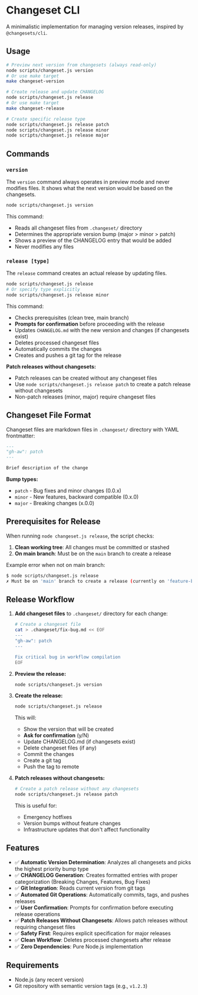 # Changeset CLI

A minimalistic implementation for managing version releases, inspired by `@changesets/cli`.

## Usage

```bash
# Preview next version from changesets (always read-only)
node scripts/changeset.js version
# Or use make target
make changeset-version

# Create release and update CHANGELOG
node scripts/changeset.js release
# Or use make target
make changeset-release

# Create specific release type
node scripts/changeset.js release patch
node scripts/changeset.js release minor
node scripts/changeset.js release major
```

## Commands

### `version`

The `version` command always operates in preview mode and never modifies files. It shows what the next version would be based on the changesets.

```bash
node scripts/changeset.js version
```

This command:
- Reads all changeset files from `.changeset/` directory
- Determines the appropriate version bump (major > minor > patch)
- Shows a preview of the CHANGELOG entry that would be added
- Never modifies any files

### `release [type]`

The `release` command creates an actual release by updating files.

```bash
node scripts/changeset.js release
# Or specify type explicitly
node scripts/changeset.js release minor
```

This command:
- Checks prerequisites (clean tree, main branch)
- **Prompts for confirmation** before proceeding with the release
- Updates `CHANGELOG.md` with the new version and changes (if changesets exist)
- Deletes processed changeset files
- Automatically commits the changes
- Creates and pushes a git tag for the release

**Patch releases without changesets:**
- Patch releases can be created without any changeset files
- Use `node scripts/changeset.js release patch` to create a patch release without changesets
- Non-patch releases (minor, major) require changeset files

## Changeset File Format

Changeset files are markdown files in `.changeset/` directory with YAML frontmatter:

```markdown
---
"gh-aw": patch
---

Brief description of the change
```

**Bump types:**
- `patch` - Bug fixes and minor changes (0.0.x)
- `minor` - New features, backward compatible (0.x.0)
- `major` - Breaking changes (x.0.0)

## Prerequisites for Release

When running `node changeset.js release`, the script checks:

1. **Clean working tree**: All changes must be committed or stashed
2. **On main branch**: Must be on the `main` branch to create a release

Example error when not on main branch:
```bash
$ node scripts/changeset.js release
✗ Must be on 'main' branch to create a release (currently on 'feature-branch')
```

## Release Workflow

1. **Add changeset files** to `.changeset/` directory for each change:
   ```bash
   # Create a changeset file
   cat > .changeset/fix-bug.md << EOF
   ---
   "gh-aw": patch
   ---
   
   Fix critical bug in workflow compilation
   EOF
   ```

2. **Preview the release:**
   ```bash
   node scripts/changeset.js version
   ```

3. **Create the release:**
   ```bash
   node scripts/changeset.js release
   ```
   
   This will:
   - Show the version that will be created
   - **Ask for confirmation** (y/N)
   - Update CHANGELOG.md (if changesets exist)
   - Delete changeset files (if any)
   - Commit the changes
   - Create a git tag
   - Push the tag to remote

4. **Patch releases without changesets:**
   ```bash
   # Create a patch release without any changesets
   node scripts/changeset.js release patch
   ```
   
   This is useful for:
   - Emergency hotfixes
   - Version bumps without feature changes
   - Infrastructure updates that don't affect functionality

## Features

- ✅ **Automatic Version Determination**: Analyzes all changesets and picks the highest priority bump type
- ✅ **CHANGELOG Generation**: Creates formatted entries with proper categorization (Breaking Changes, Features, Bug Fixes)
- ✅ **Git Integration**: Reads current version from git tags
- ✅ **Automated Git Operations**: Automatically commits, tags, and pushes releases
- ✅ **User Confirmation**: Prompts for confirmation before executing release operations
- ✅ **Patch Releases Without Changesets**: Allows patch releases without requiring changeset files
- ✅ **Safety First**: Requires explicit specification for major releases
- ✅ **Clean Workflow**: Deletes processed changesets after release
- ✅ **Zero Dependencies**: Pure Node.js implementation

## Requirements

- Node.js (any recent version)
- Git repository with semantic version tags (e.g., `v1.2.3`)
